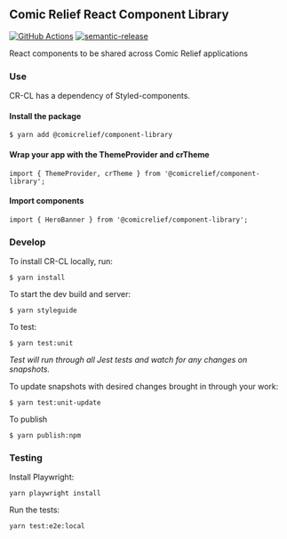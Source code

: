 Comic Relief React Component Library
--------------

[![GitHub Actions](https://github.com/comicrelief/component-library/actions/workflows/main.yml/badge.svg)](https://github.com/comicrelief/component-library/actions)
[![semantic-release](https://img.shields.io/badge/%20%20%F0%9F%93%A6%F0%9F%9A%80-semantic--release-e10079.svg)](https://github.com/semantic-release/semantic-release)

React components to be shared across Comic Relief applications

### Use

CR-CL has a dependency of Styled-components.

#### Install the package
```
$ yarn add @comicrelief/component-library
```

#### Wrap your app with the ThemeProvider and crTheme
```
import { ThemeProvider, crTheme } from '@comicrelief/component-library';
```

#### Import components
```
import { HeroBanner } from '@comicrelief/component-library';
```

### Develop

To install CR-CL locally, run:

```
$ yarn install
```

To start the dev build and server:
```
$ yarn styleguide
```

To test:
```
$ yarn test:unit
```
_Test will run through all Jest tests and watch for any changes on snapshots._

To update snapshots with desired changes brought in through your work:
```
$ yarn test:unit-update
```

To publish
```
$ yarn publish:npm
```

### Testing

Install Playwright:
```
yarn playwright install
```

Run the tests:
```
yarn test:e2e:local
```